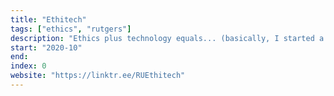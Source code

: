 ```yaml
---
title: "Ethitech"
tags: ["ethics", "rutgers"]
description: "Ethics plus technology equals... (basically, I started a club!)"
start: "2020-10"
end: 
index: 0
website: "https://linktr.ee/RUEthitech"
---
```


